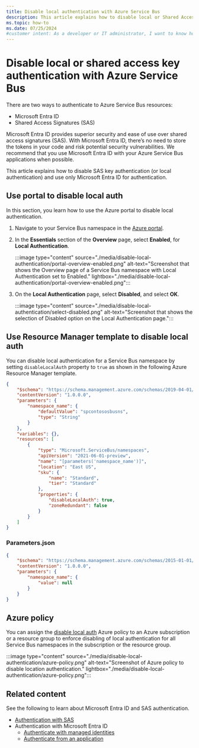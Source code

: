 ```yaml
---
title: Disable local authentication with Azure Service Bus
description: This article explains how to disable local or Shared Access Signature key authentication for a Service Bus namespace. 
ms.topic: how-to
ms.date: 07/25/2024 
#customer intent: As a developer or IT administrator, I want to know how to disable shared access key authentication and use only the Microsoft Entra ID authentication for higher security.
---
```


# Disable local or shared access key authentication with Azure Service Bus
There are two ways to authenticate to Azure Service Bus resources: 

- Microsoft Entra ID
- Shared Access Signatures (SAS)

Microsoft Entra ID provides superior security and ease of use over shared access signatures (SAS). With Microsoft Entra ID, there’s no need to store the tokens in your code and risk potential security vulnerabilities. We recommend that you use Microsoft Entra ID with your Azure Service Bus applications when possible.

This article explains how to disable SAS key authentication (or local authentication) and use only Microsoft Entra ID for authentication. 

## Use portal to disable local auth
In this section, you learn how to use the Azure portal to disable local authentication. 

1. Navigate to your Service Bus namespace in the [Azure portal](https://portal.azure.com).
1. In the **Essentials** section of the **Overview** page, select **Enabled**, for **Local Authentication**. 

    :::image type="content" source="./media/disable-local-authentication/portal-overview-enabled.png" alt-text="Screenshot that shows the Overview page of a Service Bus namespace with Local Authentication set to Enabled." lightbox="./media/disable-local-authentication/portal-overview-enabled.png":::
1. On the **Local Authentication** page, select **Disabled**, and select **OK**. 

      :::image type="content" source="./media/disable-local-authentication/select-disabled.png" alt-text="Screenshot that shows the selection of Disabled option on the Local Authentication page.":::

## Use Resource Manager template to disable local auth
You can disable local authentication for a Service Bus namespace by setting `disableLocalAuth` property to `true` as shown in the following Azure Resource Manager template.

```json
{
    "$schema": "https://schema.management.azure.com/schemas/2019-04-01/deploymentTemplate.json#",
    "contentVersion": "1.0.0.0",
    "parameters": {
        "namespace_name": {
            "defaultValue": "spcontososbusns",
            "type": "String"
        }
    },
    "variables": {},
    "resources": [
        {
            "type": "Microsoft.ServiceBus/namespaces",
            "apiVersion": "2021-06-01-preview",
            "name": "[parameters('namespace_name')]",
            "location": "East US",
            "sku": {
                "name": "Standard",
                "tier": "Standard"
            },
            "properties": {
                "disableLocalAuth": true,
                "zoneRedundant": false
            }
        }
    ]
}
``` 

### Parameters.json

```json
{
    "$schema": "https://schema.management.azure.com/schemas/2015-01-01/deploymentParameters.json#",
    "contentVersion": "1.0.0.0",
    "parameters": {
        "namespace_name": {
            "value": null
        }
    }
}
```

## Azure policy
You can assign the [disable local auth](https://portal.azure.com/#blade/Microsoft_Azure_Policy/PolicyDetailBlade/definitionId/%2Fproviders%2FMicrosoft.Authorization%2FpolicyDefinitions%2Fcfb11c26-f069-4c14-8e36-56c394dae5af) Azure policy to an Azure subscription or a resource group to enforce disabling of local authentication for all Service Bus namespaces in the subscription or the resource group.

:::image type="content" source="./media/disable-local-authentication/azure-policy.png" alt-text="Screenshot of Azure policy to disable location authentication." lightbox="./media/disable-local-authentication/azure-policy.png":::

## Related content
See the following to learn about Microsoft Entra ID and SAS authentication. 

- [Authentication with SAS](service-bus-sas.md) 
- Authentication with Microsoft Entra ID
    - [Authenticate with managed identities](service-bus-managed-service-identity.md)
    - [Authenticate from an application](authenticate-application.md)

